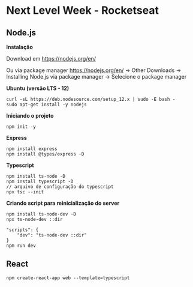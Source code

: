 # Next Level Week - Rocketseat



## Node.js

**Instalação**

Download em https://nodejs.org/en/ 

Ou via package manager
https://nodejs.org/en/ -> Other Downloads -> Installing Node.js via package manager -> Selecione o package manager

**Ubuntu (versão LTS - 12)**
```
curl -sL https://deb.nodesource.com/setup_12.x | sudo -E bash -
sudo apt-get install -y nodejs
```

**Iniciando o projeto**
```
npm init -y
```

**Express**
```
npm install express
npm install @types/express -D

```

**Typescript**
```
npm install ts-node -D
npm install typescript -D
// arquivo de configuração do typescript
npx tsc --init
```

**Criando script para reinicialização do server**
```
npm install ts-node-dev -D
npx ts-node-dev ::dir

"scripts": {
    "dev": "ts-node-dev ::dir"
}
npm run dev
```


## React
```
npm create-react-app web --template=typescript
```

